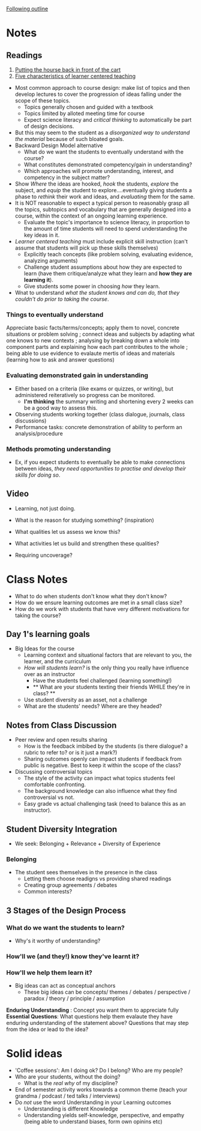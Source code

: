 [Following outline](http://wiki.ubc.ca/Documentation:Course_Design_Intensive/Facilitators_Guidebook/Day_1_Learning_Plan)  

# Notes  

## Readings   
1. [Putting the hourse back in front of the cart](https://www.lifescied.org/doi/full/10.1187/cbe.07-03-0017)  
2. [Five characteristics of learner centered teaching](https://www.facultyfocus.com/articles/effective-teaching-strategies/five-characteristics-of-learner-centered-teaching/)  

- Most common approach to course design: make list of topics and then develop lectures to cover the progression of ideas falling under the scope of these topics.  
	- Topics generally chosen and guided with a textbook  
	- Topics limited by alloted meeting time for course  
	- Expect science literacy and *critical thinking* to automatically be part of design decisions.  
- But this may seem to the student as a *disorganized way to understand the material* because of such bloated goals.  
- Backward Design Model alternative  
	- What do we want the students to eventually understand with the course?  
	- What constitutes demonstrated competency/gain in understanding?  
	- Which approaches will promote understanding, interest, and competency in the subject matter?  
- Show *Where* the ideas are hooked, *hook* the students, *explore* the subject, and *equip* the student to explore....eventually giving students a phase to *rethink* their work and ideas, and *evaluating* them for the same.  
- It is NOT reasonable to expect a typical person to reasonably grasp all the topics, subtopics and vocabulary that are generally designed into a course, within the context of an ongoing learning experience.  
	- Evaluate the topic's importance to science literacy, in proportion to the amount of time students will need to spend understanding the key ideas in it.  
- *Learner centered teaching* must include explicit skill instruction (can't assume that students will pick up these skills themselves)  
	- Explicitly teach concepts (like problem solving, evaluating evidence, analyzing arguments)  
	- Challenge student assumptions about how they are expected to learn (have them critique/analyze what they learn and **how they are learning it**).  
	- Give students some power in choosing *how* they learn.  
- Wnat to understand *what the student knows and can do, that they couldn't do prior to taking the course*.  

### Things to eventually understand  
Appreciate basic facts/terms/concepts; apply them to novel, concrete situations or problem solving ; connect ideas and subjects by adapting what one knows to new contexts ; analysing by breaking down a whole into component parts and explaining how each part contributes to the whole ; being able to use evidence to evalaute mertis of ideas and materials (learning how to ask and answer questions)   

### Evaluating demonstrated gain in understanding  
- Either based on a criteria (like exams or quizzes, or writing), but administered reiteratively so progress can be monitored.  
	- **I'm thinking** the summary writing and shortening every 2 weeks can be a good way to assess this.  
- Observing students working together (class dialogue, journals, class discussions)  
- Performance tasks: concrete demonstration of ability to perform an analysis/procedure  

### Methods promoting understanding   
- Ex, if you expect students to eventually be able to make connections between ideas, *they need opportunities to practise and develop their skills for doing so*.  

## Video  
- Learning, not just doing.  
- What is the reason for studying something? (inspiration)  
- What qualities let us assess we know this?   
- What activities let us build and strengthen these qualities?  

- Requiring uncoverage?  

# Class Notes  
- What to do when students don't know what they don't know?  
- How do we ensure learning outcomes are met in a small class size?  
- How do we work with students that have very different motivations for taking the course?  

## Day 1's learning goals   
- Big Ideas for the course  
	- Learning context and situational factors that are relevant to you, the learner, and the curriculum  
	- *How will students learn?* is the only thing you really have influence over as an instructor  
		- Have the students feel challenged (learning something!)  
		- ** What are your students texting their friends WHILE they're in class? **
	- Use student diversity as an asset, not a challenge  
	- What are the students' needs? Where are they headed?  

## Notes from Class Discussion  

- Peer review and open results sharing  
	- How is the feedback imbibed by the students (is there dialogue? a rubric to refer to? or is it just a mark?)  
	- Sharing outcomes openly can impact students if feedback from public is negative. Best to keep it within the scope of the class?  
- Discussing controversial topics  
	- The style of the activity can impact what topics students feel comfortable confronting.  
	- The background knowledge can also influence what they find controversial vs not.  
	- Easy grade vs actual challenging task (need to balance this as an instructor).  
## Student Diversity Integration  
- We seek: Belonging + Relevance + Diversity of Experience  

### Belonging  
- The student sees themselves in the presence in the class  
	- Letting them choose readigns vs providing shared readings  
	- Creating group agreements / debates  
	- Common interests?  

## 3 Stages of the Design Process  
### What do we want the students to learn?  
- Why's it worthy of understanding?   

### How'll we (and they!) know they've learnt it?  

### How'll we help them learn it?  
- Big ideas can act as conceptual anchors  
	- These big ideas can be concepts/ themes / debates / perspective / paradox / theory / principle / assumption  

**Enduring Understanding** : Concept you want them to appreciate fully  
**Essential Questions**: What questions help them evalaute they have enduring understanding of the statement above? Questions that may step from the idea or lead to the idea?  

# Solid ideas  
- 'Coffee sessions': Am I doing ok? Do I belong? Who are my people?  
- Who are your students, without the doing?   
	- What is the *real why* of my discipline?  
- End of semester activity works towards a common theme (teach your grandma / podcast / ted talks / interviews)  
- Do *not* use the word Understanding in your Learning outcomes  
	- Understanding is different Knowledge  
	- Understanding yields self-knowledge, perspective, and empathy (being able to understand biases, form own opinins etc)  

